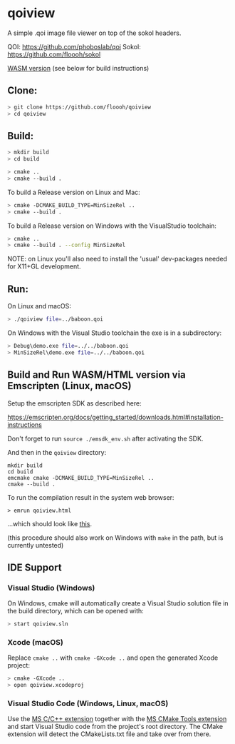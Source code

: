 # qoiview 

A simple .qoi image file viewer on top of the sokol headers.

QOI: https://github.com/phoboslab/qoi
Sokol: https://github.com/floooh/sokol

[WASM version](https://floooh.github.io/qoiview/qoiview.html) (see below for build instructions)

## Clone:

```bash
> git clone https://github.com/floooh/qoiview
> cd qoiview
```

## Build:

```bash
> mkdir build
> cd build

> cmake ..
> cmake --build .
```

To build a Release version on Linux and Mac:

```bash
> cmake -DCMAKE_BUILD_TYPE=MinSizeRel ..
> cmake --build .
```

To build a Release version on Windows with the VisualStudio toolchain:

```bash
> cmake ..
> cmake --build . --config MinSizeRel
```

NOTE: on Linux you'll also need to install the 'usual' dev-packages needed for X11+GL development.

## Run:

On Linux and macOS:
```bash
> ./qoiview file=../baboon.qoi
```

On Windows with the Visual Studio toolchain the exe is in a subdirectory:
```bash
> Debug\demo.exe file=../../baboon.qoi
> MinSizeRel\demo.exe file=../../baboon.qoi
```

## Build and Run WASM/HTML version via Emscripten (Linux, macOS)

Setup the emscripten SDK as described here:

https://emscripten.org/docs/getting_started/downloads.html#installation-instructions

Don't forget to run ```source ./emsdk_env.sh``` after activating the SDK.

And then in the ```qoiview``` directory:

```
mkdir build
cd build
emcmake cmake -DCMAKE_BUILD_TYPE=MinSizeRel ..
cmake --build .
```

To run the compilation result in the system web browser:

```
> emrun qoiview.html
```

...which should look like [this](https://floooh.github.io/qoiview/qoiview.html).

(this procedure should also work on Windows with ```make``` in the path, but
is currently untested)

## IDE Support

### Visual Studio (Windows)

On Windows, cmake will automatically create a Visual Studio solution file in
the build directory, which can be opened with:

```bash
> start qoiview.sln
```

### Xcode (macOS)

Replace ```cmake ..``` with ```cmake -GXcode ..``` and open the generated
Xcode project:

```bash
> cmake -GXcode ..
> open qoiview.xcodeproj
```

### Visual Studio Code (Windows, Linux, macOS)

Use the [MS C/C++ extension](https://marketplace.visualstudio.com/items?itemName=ms-vscode.cpptools)
together with the [MS CMake Tools extension](https://marketplace.visualstudio.com/items?itemName=ms-vscode.cmake-tools)
and start Visual Studio code from the project's root directory. The CMake
extension will detect the CMakeLists.txt file and take over from there.
